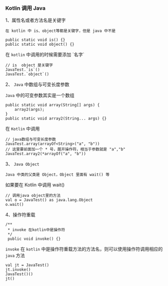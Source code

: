 ### Kotlin 调用 Java

1、属性名或者方法名是关键字

    在 kotlin 中 is、object等都是关键字，但是 java 中不是
    
    public static void is() {}
    public static void object() {}
    
在 `kotlin` 中调用的时候需要添加 \`名字\`

    // is  object 是关键字
    JavaTest.`is`()
    JavaTest.`object`()
    
2、 `Java`  中数组与可变长度参数

`Java` 中的可变参数其实是一个数组
    
    public static void array(String[] args) {
        array2(args);
    }
    public static void array2(String... args) {}   
    
在 `Kotlin` 中调用

    // java数组与可变长度参数
    JavaTest.array(arrayOf<String>("a", "b"))
    // 这里要前面加一个 * 号，展开操作符，相当于参数就是 "a","b"
    JavaTest.array2(*arrayOf("a", "b"))
    
3、 `Java Object`

    Java 中类的父类是 Object，Object 里面有 wait() 等
    
如果要在 Kotlin 中调用 wait() 
    
    // 调用java object里的方法
    val o = JavaTest() as java.lang.Object
    o.wait()    
    
4、操作符重载

    /**
     * invoke 在kotlin中是操作符
     */
     public void invoke() {}

`invoke` 在 `kotlin` 中是操作符重载方法的方法名，则可以使用操作符调用相应的 `java` 方法

    val jt = JavaTest()
    jt.invoke()
    JavaTest()()
    jt()    